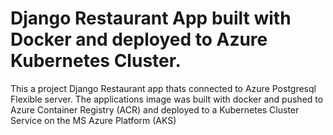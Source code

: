 # Django Restaurant App built with Docker and deployed to Azure Kubernetes Cluster.
This a project Django Restaurant app thats connected to Azure Postgresql Flexible server. The applications image was built with docker and pushed to Azure Container Registry (ACR) and deployed to a Kubernetes Cluster Service on the MS Azure Platform (AKS)
